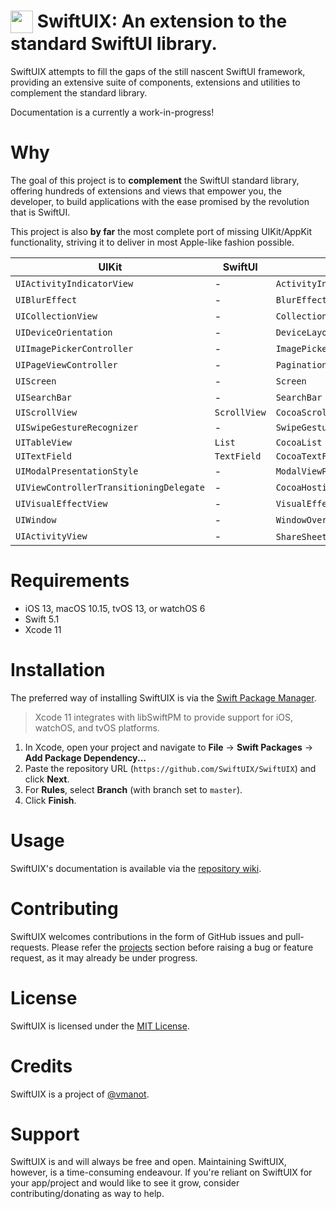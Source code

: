 <img align=top src="https://raw.githubusercontent.com/SwiftUIX/SwiftUIX/master/Assets/logo.png" width="36" height="36"> SwiftUIX: An extension to the standard SwiftUI library.
======================================

SwiftUIX attempts to fill the gaps of the still nascent SwiftUI framework, providing an extensive suite of components, extensions and utilities to complement the standard library.

Documentation is a currently a work-in-progress!

# Why

The goal of this project is to **complement** the SwiftUI standard library, offering hundreds of extensions and views that empower you, the developer, to build applications with the ease promised by the revolution that is SwiftUI.

This project is also **by far** the most complete port of missing UIKit/AppKit functionality, striving it to deliver in most Apple-like fashion possible.

| UIKit                                   | SwiftUI      | SwiftUIX                                      |
| --------------------------------------- | ------------ | --------------------------------------------- |
| `UIActivityIndicatorView`               | -            | `ActivityIndicator`                           |
| `UIBlurEffect`                          | -            | `BlurEffectView`                              |
| `UICollectionView`                      | -            | `CollectionView`                              |
| `UIDeviceOrientation`                   | -            | `DeviceLayoutOrientation`                     |
| `UIImagePickerController`               | -            | `ImagePicker`                                 |
| `UIPageViewController`                  | -            | `PaginationView`                              |
| `UIScreen`                              | -            | `Screen`                                      |
| `UISearchBar`                           | -            | `SearchBar`                                   |
| `UIScrollView`                          | `ScrollView` | `CocoaScrollView`                             |
| `UISwipeGestureRecognizer`              | -            | `SwipeGestureOverlay`                         |
| `UITableView`                           | `List`       | `CocoaList`                                   |
| `UITextField`                           | `TextField`  | `CocoaTextField`                              |
| `UIModalPresentationStyle`              | -            | `ModalViewPresentationStyle`                  |
| `UIViewControllerTransitioningDelegate` | -            | `CocoaHostingControllerTransitioningDelegate` |
| `UIVisualEffectView`                    | -            | `VisualEffectView`                            |
| `UIWindow`                              | -            | `WindowOverlay`                               |
| `UIActivityView`                        | -            | `ShareSheet` or `.shareSheet`                 |

# Requirements

- iOS 13, macOS 10.15, tvOS 13, or watchOS 6
- Swift 5.1
- Xcode 11

# Installation

The preferred way of installing SwiftUIX is via the [Swift Package Manager](https://swift.org/package-manager/).

>Xcode 11 integrates with libSwiftPM to provide support for iOS, watchOS, and tvOS platforms.

1. In Xcode, open your project and navigate to **File** → **Swift Packages** → **Add Package Dependency...**
2. Paste the repository URL (`https://github.com/SwiftUIX/SwiftUIX`) and click **Next**.
3. For **Rules**, select **Branch** (with branch set to `master`).
4. Click **Finish**.

# Usage

SwiftUIX's documentation is available via the [repository wiki](https://github.com/SwiftUIX/SwiftUIX/wiki).

# Contributing

SwiftUIX welcomes contributions in the form of GitHub issues and pull-requests. Please refer the [projects](https://github.com/SwiftUIX/SwiftUIX/projects) section before raising a bug or feature request, as it may already be under progress.

# License

SwiftUIX is licensed under the [MIT License](https://vmanot.mit-license.org).

# Credits

SwiftUIX is a project of [@vmanot](https://github.com/vmanot).

# Support

SwiftUIX is and will always be free and open. Maintaining SwiftUIX, however, is a time-consuming endeavour. If you're reliant on SwiftUIX for your app/project and would like to see it grow, consider contributing/donating as way to help.
